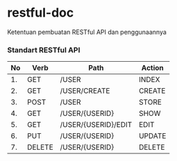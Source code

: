 # restful-doc
Ketentuan pembuatan RESTful API dan penggunaannya

### Standart RESTful API

| No | Verb | Path | Action |
|----|------|------|--------|
| 1. |  GET | /USER| INDEX  | 
| 2. |  GET | /USER/CREATE| CREATE  | 
| 3. |  POST | /USER| STORE  | 
| 4. |  GET | /USER/{USERID} | SHOW  | 
| 5. |  GET | /USER/{USERID}/EDIT| EDIT  | 
| 6. |  PUT | /USER/{USERID}| UPDATE  | 
| 7. |  DELETE | /USER/{USERID}| DELETE  | 

